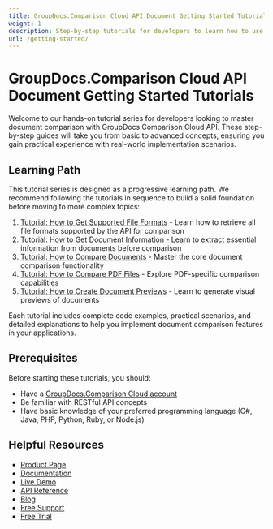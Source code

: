 ```yaml
---
title: GroupDocs.Comparison Cloud API Document Getting Started Tutorials
weight: 1
description: Step-by-step tutorials for developers to learn how to use GroupDocs.Comparison Cloud API to compare various document formats
url: /getting-started/
---
```


# GroupDocs.Comparison Cloud API Document Getting Started Tutorials

Welcome to our hands-on tutorial series for developers looking to master document comparison with GroupDocs.Comparison Cloud API. These step-by-step guides will take you from basic to advanced concepts, ensuring you gain practical experience with real-world implementation scenarios.

## Learning Path

This tutorial series is designed as a progressive learning path. We recommend following the tutorials in sequence to build a solid foundation before moving to more complex topics:

1. [Tutorial: How to Get Supported File Formats](/getting-started/get-supported-file-formats/) - Learn how to retrieve all file formats supported by the API for comparison
2. [Tutorial: How to Get Document Information](/getting-started/get-document-information/) - Learn to extract essential information from documents before comparison
3. [Tutorial: How to Compare Documents](/getting-started/compare-documents/) - Master the core document comparison functionality
4. [Tutorial: How to Compare PDF Files](/getting-started/compare-pdf-files/) - Explore PDF-specific comparison capabilities
5. [Tutorial: How to Create Document Previews](/getting-started/create-document-preview/) - Learn to generate visual previews of documents

Each tutorial includes complete code examples, practical scenarios, and detailed explanations to help you implement document comparison features in your applications.

## Prerequisites

Before starting these tutorials, you should:

- Have a [GroupDocs.Comparison Cloud account](https://dashboard.groupdocs.cloud/#/apps)
- Be familiar with RESTful API concepts
- Have basic knowledge of your preferred programming language (C#, Java, PHP, Python, Ruby, or Node.js)

## Helpful Resources

- [Product Page](https://products.groupdocs.cloud/comparison/)
- [Documentation](https://docs.groupdocs.cloud/comparison/)
- [Live Demo](https://products.groupdocs.app/comparison/family)
- [API Reference](https://reference.groupdocs.cloud/comparison/)
- [Blog](https://blog.groupdocs.cloud/categories/groupdocs.comparison-cloud-product-family/)
- [Free Support](https://forum.groupdocs.cloud/c/annotation/12/)
- [Free Trial](https://dashboard.groupdocs.cloud/#/apps)
